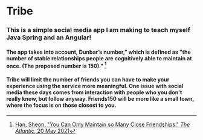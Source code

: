 # Tribe

### This is a simple social media app I am making to teach myself Java Spring and an Angular!

#### The app takes into account, Dunbar’s number,” which is defined as "the number of stable relationships people are cognitively able to maintain at once. (The proposed number is 150)." [^1]

#### Tribe will limit the number of friends you can have to make your experience using the service more meaningful. One issue with social media these days comes from interaction with people who you don't really know, but follow anyway. Friends150 will be more like a small town, where the focus is on those closest to you.


[^1]: [Han, Sheon. "You Can Only Maintain so Many Close Friendships." *The Atlantic*, 20 May 2021](https://www.theatlantic.com/family/archive/2021/05/robin-dunbar-explains-circles-friendship-dunbars-number/618931/)

